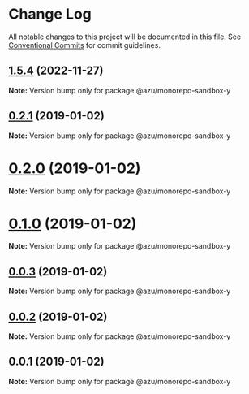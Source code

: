 # Change Log

All notable changes to this project will be documented in this file.
See [Conventional Commits](https://conventionalcommits.org) for commit guidelines.

## [1.5.4](https://github.com/azu/monorepo-sandbox/compare/v1.5.2...v1.5.4) (2022-11-27)

**Note:** Version bump only for package @azu/monorepo-sandbox-y





## [0.2.1](https://github.com/azu/monorepo-sandbox/compare/@azu/monorepo-sandbox-y@0.2.0...@azu/monorepo-sandbox-y@0.2.1) (2019-01-02)

**Note:** Version bump only for package @azu/monorepo-sandbox-y





# [0.2.0](https://github.com/azu/monorepo-sandbox/compare/@azu/monorepo-sandbox-y@0.1.0...@azu/monorepo-sandbox-y@0.2.0) (2019-01-02)

**Note:** Version bump only for package @azu/monorepo-sandbox-y





# [0.1.0](https://github.com/azu/monorepo-sandbox/compare/@azu/monorepo-sandbox-y@0.0.1...@azu/monorepo-sandbox-y@0.1.0) (2019-01-02)

**Note:** Version bump only for package @azu/monorepo-sandbox-y





## [0.0.3](https://github.com/azu/monorepo-sandbox/compare/@azu/monorepo-sandbox-y@0.0.1...@azu/monorepo-sandbox-y@0.0.3) (2019-01-02)

**Note:** Version bump only for package @azu/monorepo-sandbox-y





## [0.0.2](https://github.com/azu/monorepo-sandbox/compare/@azu/monorepo-sandbox-y@0.0.1...@azu/monorepo-sandbox-y@0.0.2) (2019-01-02)

**Note:** Version bump only for package @azu/monorepo-sandbox-y





## 0.0.1 (2019-01-02)

**Note:** Version bump only for package @azu/monorepo-sandbox-y
